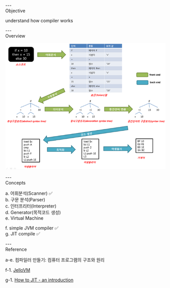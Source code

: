 ---\
Objective


understand how compiler works


---\
Overview

![alt image](./overview.png)


---\
Concepts


a. 어휘분석(Scanner) :white_check_mark:\
b. 구문 분석(Parser)\
c. 인터프리터(Interpreter)\
d. Generator(목적코드 생성)\
e. Virtual Machine

f. simple JVM compiler :white_check_mark:\
g. JIT compile :white_check_mark:


---\
Reference

a-e. 컴파일러 만들기: 컴퓨터 프로그램의 구조와 원리

f-1. [JelloVM](https://github.com/tsoding/JelloVM)

g-1. [How to JIT - an introduction](https://eli.thegreenplace.net/2013/11/05/how-to-jit-an-introduction)

